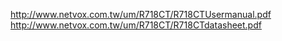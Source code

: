 http://www.netvox.com.tw/um/R718CT/R718CTUsermanual.pdf
http://www.netvox.com.tw/um/R718CT/R718CTdatasheet.pdf
